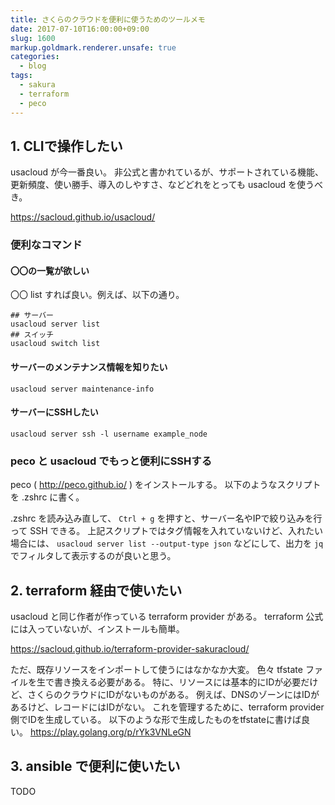 ```yaml
---
title: さくらのクラウドを便利に使うためのツールメモ
date: 2017-07-10T16:00:00+09:00
slug: 1600
markup.goldmark.renderer.unsafe: true
categories:
  - blog
tags:
  - sakura
  - terraform
  - peco
---
```



## 1. CLIで操作したい

usacloud が今一番良い。
非公式と書かれているが、サポートされている機能、更新頻度、使い勝手、導入のしやすさ、などどれをとっても usacloud を使うべき。

https://sacloud.github.io/usacloud/

### 便利なコマンド

#### 〇〇の一覧が欲しい

〇〇 list すれば良い。例えば、以下の通り。
```
## サーバー
usacloud server list
## スイッチ
usacloud switch list
```

#### サーバーのメンテナンス情報を知りたい
```
usacloud server maintenance-info
```

#### サーバーにSSHしたい
```
usacloud server ssh -l username example_node
```

### peco と usacloud でもっと便利にSSHする

peco ( http://peco.github.io/ ) をインストールする。
以下のようなスクリプトを .zshrc に書く。
<script src="https://gist.github.com/hitsumabushi/5ef85d9ba8afdb667aaf2e9f13dcb0d1.js"></script>

.zshrc を読み込み直して、 `Ctrl + g` を押すと、サーバー名やIPで絞り込みを行って SSH できる。
上記スクリプトではタグ情報を入れていないけど、入れたい場合には、 `usacloud server list --output-type json` などにして、出力を `jq` でフィルタして表示するのが良いと思う。

## 2. terraform 経由で使いたい

usacloud と同じ作者が作っている terraform provider がある。
terraform 公式には入っていないが、インストールも簡単。

https://sacloud.github.io/terraform-provider-sakuracloud/

ただ、既存リソースをインポートして使うにはなかなか大変。
色々 tfstate ファイルを生で書き換える必要がある。
特に、リソースには基本的にIDが必要だけど、さくらのクラウドにIDがないものがある。
例えば、DNSのゾーンにはIDがあるけど、レコードにはIDがない。
これを管理するために、terraform provider 側でIDを生成している。
以下のような形で生成したものをtfstateに書けば良い。
https://play.golang.org/p/rYk3VNLeGN

## 3. ansible で便利に使いたい

TODO

